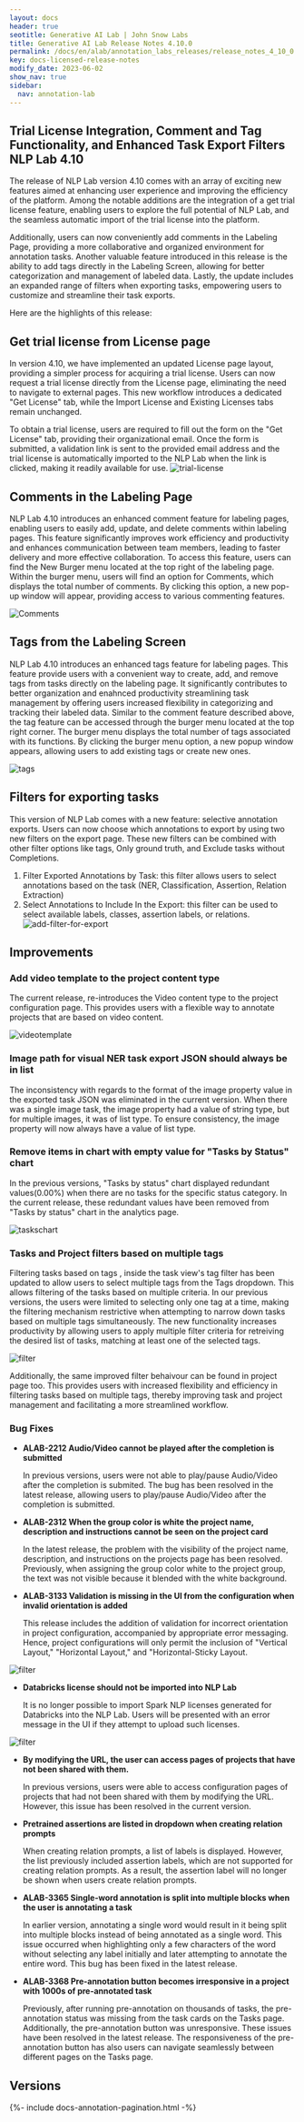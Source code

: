 ```yaml
---
layout: docs
header: true
seotitle: Generative AI Lab | John Snow Labs
title: Generative AI Lab Release Notes 4.10.0
permalink: /docs/en/alab/annotation_labs_releases/release_notes_4_10_0
key: docs-licensed-release-notes
modify_date: 2023-06-02
show_nav: true
sidebar:
  nav: annotation-lab
---
```


<div class="h3-box" markdown="1">

## Trial License Integration, Comment and Tag Functionality, and Enhanced Task Export Filters NLP Lab 4.10

The release of NLP Lab version 4.10 comes with an array of exciting new features aimed at enhancing user experience and improving the efficiency of the platform. Among the notable additions are the integration of a get trial license feature, enabling users to explore the full potential of NLP Lab, and the seamless automatic import of the trial license into the platform. 

Additionally, users can now conveniently add comments in the Labeling Page, providing a more collaborative and organized environment for annotation tasks. Another valuable feature introduced in this release is the ability to add tags directly in the Labeling Screen, allowing for better categorization and management of labeled data. Lastly, the update includes an expanded range of filters when exporting tasks, empowering users to customize and streamline their task exports.

Here are the highlights of this release:

## Get trial license from License page

In version 4.10, we have implemented an updated License page layout, providing a simpler process for acquiring a trial license. Users can now request a trial license directly from the License page, eliminating the need to navigate to external pages. This new workflow introduces a dedicated "Get License" tab, while the Import License and Existing Licenses tabs remain unchanged.

To obtain a trial license, users are required to fill out the form on the "Get License" tab, providing their organizational email. Once the form is submitted, a validation link is sent to the provided email address and the trial license is automatically imported to the NLP Lab when the link is clicked, making it readily available for use.
![trial-license](/assets/images/annotation_lab/4.10.0/1.png)

## Comments in the Labeling Page

NLP Lab 4.10 introduces an enhanced comment feature for labeling pages, enabling users to easily add, update, and delete comments within labeling pages. This feature significantly improves work efficiency and productivity and enhances communication between team members, leading to faster delivery and more effective collaboration. To access this feature, users can find the New Burger menu located at the top right of the labeling page. Within the burger menu, users will find an option for Comments, which displays the total number of comments. By clicking this option, a new pop-up window will appear, providing access to various commenting features.

![Comments](/assets/images/annotation_lab/4.10.0/2.gif)

## Tags from the Labeling Screen

NLP Lab 4.10 introduces an enhanced tags feature for labeling pages. This feature provide users with a convenient way to create, add, and remove tags from tasks directly on the labeling page. It significantly contributes to better organization and enahnced productivity streamlining task management by offering users increased flexibility in categorizing and tracking their labeled data. Similar to the comment feature described above, the tag feature can be accessed through the burger menu located at the top right corner. The burger menu displays the total number of tags associated with its functions. By clicking the burger menu option, a new popup window appears, allowing users to add existing tags or create new ones. 

![tags](/assets/images/annotation_lab/4.10.0/3.gif)

## Filters for exporting tasks

This version of NLP Lab comes with a new feature: selective annotation exports. Users can now choose which annotations to export by using two new filters on the export page. These new filters can be combined with other filter options like tags, Only ground truth, and Exclude tasks without Completions. 
1. Filter Exported Annotations by Task:
  this filter allows users to select annotations based on the task (NER, Classification, Assertion, Relation Extraction) 
2. Select Annotations to Include In the Export:
  this filter can be used to select available labels, classes, assertion labels, or relations.
![add-filter-for-export](/assets/images/annotation_lab/4.10.0/4.gif)

## Improvements

### Add video template to the project content type

The current release, re-introduces the Video content type to the project configuration page. This provides users with a flexible way to annotate projects that are based on video content.

![videotemplate](/assets/images/annotation_lab/4.10.0/5.png)

### Image path for visual NER task export JSON should always be in list
The inconsistency with regards to the format of the image property value in the exported task JSON was eliminated in the current version. When there was a single image task, the image property had a value of string type, but for multiple images, it was of list type. To ensure consistency, the image property will now always have a value of list type.

### Remove items in chart with empty value  for "Tasks by Status" chart

In the previous versions, "Tasks by status" chart displayed redundant values(0.00%) when there are no tasks for the specific status category. In the current release, these redundant values have been removed from "Tasks by status" chart in the analytics page.

![taskschart](/assets/images/annotation_lab/4.10.0/6.png)

### Tasks and Project filters based on multiple tags

Filtering tasks based on tags , inside the task view's tag filter has been updated to allow users to select multiple tags from the Tags dropdown. This allows filtering of the tasks based on multiple criteria. In our  previous versions, the users were limited to selecting only one tag at a time, making the filtering mechanism restrictive when attempting to narrow down tasks based on multiple tags simultaneously. The new functionality increases productivity by allowing users to apply multiple filter criteria for retreiving the desired list of tasks, matching at least one of the selected tags.

![filter](/assets/images/annotation_lab/4.10.0/7.gif)

Additionally, the same improved filter behaivour can be found in project page too. This provides users with increased flexibility and efficiency in filtering tasks based on multiple tags, thereby improving task and project management and facilitating a more streamlined workflow.

### Bug Fixes
- **ALAB-2212 Audio/Video cannot be played after the completion is submitted** 
  
    In previous versions, users were not able to play/pause Audio/Video after the completion is submited. The bug has been resolved in the latest release, allowing users to play/pause Audio/Video after the completion is submitted.

- **ALAB-2312 When the group color is white the project name, description and instructions cannot be seen on the project card**
    
    In the latest release, the problem with the visibility of the project name, description, and instructions on the projects page has been resolved. Previously, when assigning the group color white to the project group, the text was not visible because it blended with the white background.
    
- **ALAB-3133 Validation is missing in the UI from the configuration when invalid orientation is added**

    This release includes the addition of validation for incorrect orientation in project configuration, accompanied by appropriate error messaging.  Hence, project configurations will only permit the inclusion of "Vertical Layout," "Horizontal Layout," and "Horizontal-Sticky Layout.

![filter](/assets/images/annotation_lab/4.10.0/8.gif)

- **Databricks license should not be imported into NLP Lab**
  
  It is no longer possible to import Spark NLP licenses generated for Databricks into the NLP Lab. Users will be presented with an error message in the UI if they attempt to upload such licenses.

![filter](/assets/images/annotation_lab/4.10.0/9.png)

- **By modifying the URL, the user can access pages of projects that have not been shared with them.**

  In previous versions, users were able to access configuration pages of projects that had not been shared with them by modifying the URL. However, this issue has been resolved in the current version.

- **Pretrained assertions are listed in dropdown when creating relation prompts**

  When creating relation prompts, a list of labels is displayed. However, the list previously included assertion labels, which are not supported for creating relation prompts. As a result, the assertion label will no longer be shown when users create relation prompts.

- **ALAB-3365 Single-word annotation is split into multiple blocks when the user is annotating a task** 

  In earlier version, annotating a single word would result in it being split into multiple blocks instead of being annotated as a single word. This issue occurred when highlighting only a few characters of the word without selecting any label initially and later attempting to annotate the entire word. This bug has been fixed in the latest release.

- **ALAB-3368 Pre-annotation button becomes irresponsive in a project with 1000s of pre-annotated task** 

  Previously, after running pre-annotation on thousands of tasks, the pre-annotation status was missing from the task cards on the Tasks page. Additionally, the pre-annotation button was unresponsive. These issues have been resolved in the latest release. The responsiveness of the pre-annotation button has also users can navigate seamlessly between different pages on the Tasks page.

</div><div class="prev_ver h3-box" markdown="1">

## Versions

</div>

{%- include docs-annotation-pagination.html -%}